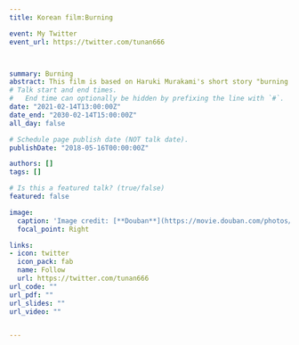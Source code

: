 ```yaml
---
title: Korean film:Burning

event: My Twitter
event_url: https://twitter.com/tunan666



summary: Burning
abstract: This film is based on Haruki Murakami's short story "burning barn".
# Talk start and end times.
#   End time can optionally be hidden by prefixing the line with `#`.
date: "2021-02-14T13:00:00Z"
date_end: "2030-02-14T15:00:00Z"
all_day: false

# Schedule page publish date (NOT talk date).
publishDate: "2018-05-16T00:00:00Z"

authors: []
tags: []

# Is this a featured talk? (true/false)
featured: false

image:
  caption: 'Image credit: [**Douban**](https://movie.douban.com/photos/photo/2564901705/)'
  focal_point: Right

links:
- icon: twitter
  icon_pack: fab
  name: Follow
  url: https://twitter.com/tunan666
url_code: ""
url_pdf: ""
url_slides: ""
url_video: ""


---
```


